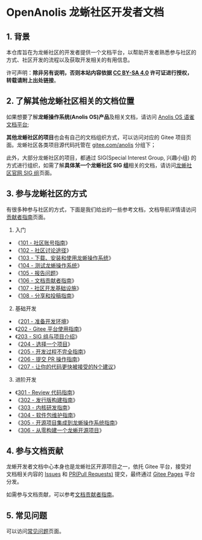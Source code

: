 # OpenAnolis 龙蜥社区开发者文档

## 1. 背景

本仓库旨在为龙蜥社区的开发者提供一个文档平台，以帮助开发者熟悉参与社区的方式、社区开发的流程以及获取开发相关的有用信息。

许可声明：**除非另有说明，否则本站内容依据 [CC BY-SA 4.0](https://creativecommons.org/licenses/by-sa/4.0/) 许可证进行授权，转载请附上出处链接**。

## 2. 了解其他龙蜥社区相关的文档位置

如果想要了解**龙蜥操作系统(Anolis OS)产品**及相关文档，请访问 [Anolis OS 语雀文档平台](https://www.yuque.com/anolis-docs);

**其他龙蜥社区的项目**也会有自己的文档组织方式，可以访问对应的 Gitee 项目页面。龙蜥社区各类项目源代码托管在 [gitee.com/anolis](https://gitee.com/anolis) 分组下；

此外，大部分龙蜥社区的项目，都通过 SIG(Special Interest Group, 兴趣小组) 的方式进行组织，如需了解**具体某一个龙蜥社区 SIG 组**相关的文档，请访问[龙蜥社区官网 SIG 组](https://openanolis.org/sig)页面。

## 3. 参与龙蜥社区的方式

有很多种参与社区的方式，下面是我们给出的一些参考文档，文档导航详情请访问[贡献者指南](/CONTRIBUTING.md)页面。

1. 入门
  + 《[101 - 社区账号指南](/docs/101-accounts.md)》
  + 《[102 - 社区讨论途径](/docs/102-join-discussion.md)》
  + 《[103 - 下载、安装和使用龙蜥操作系统](/docs/103-run-anolis-os.md)》
  + 《[104 - 测试龙蜥操作系统](/docs/104-help-with-testing.md)》
  + 《[105 - 报告问题](/docs/105-report-issues.md)》
  + 《[106 - 文档贡献者指南](/docs/106-contribute-to-doc.md)》
  + 《[107 - 社区开发基础设施](/docs/107-infra.md)》
  + 《[108 - 分享和投稿指南](/docs/108-sharing-anolis-os-best-practice.md)》
2. 基础开发
  + 《[201 - 准备开发环境](/docs/201-prepare-for-developing.md)》
  + 《[202 - Gitee 平台使用指南](/docs/202-intro-to-gitee.md)》
  + 《[203 - SIG 组与项目介绍](/docs/203-intro-to-sig-and-openanolis-projects.md)》
  + 《[204 - 选择一个项目](/docs/204-choose-a-project.md)》
  + 《[205 - 开发过程不完全指南](/docs/205-ready-for-first-task.md)》
  + 《[206 - 提交 PR 操作指南](/docs/206-submit-codes-via-gitee-pr.md)》
  + 《[207 - 让你的代码更快被接受的N个建议](/docs/207-how-to-get-codes-merged.md)》
3. 进阶开发
  + 《[301 - Review 代码指南](/docs/301-join-code-review.md)》
  + 《[302 - 发行版构建指南](/docs/302-join-os-package-build.md)》
  + 《[303 - 内核研发指南](/docs/303-join-kernel-developing.md)》
  + 《[304 - 软件包维护指南](/docs/304-maintain-a-package.md)》
  + 《[305 - 开源项目集成到龙蜥操作系统指南](/docs/305-add-project-to-anolis-os.md)》
  + 《[306 - 从零构建一个龙蜥开源项目](/docs/306-build-a-new-project.md)》

## 4. 参与文档贡献

龙蜥开发者文档中心本身也是龙蜥社区开源项目之一，依托 Gitee 平台，接受对文档相关内容的 [Issues](https://gitee.com/anolis/docs/issues) 和 [PR(Pull Requests)](https://gitee.com/anolis/docs/pulls) 提交，最终通过 [Gitee Pages](https://gitee.com/help/articles/4136) 平台分发。

如需参与文档贡献，可以参考[文档贡献者指南](/docs/106-contribute-to-doc.md)。

## 5. 常见问题

可以访问[常见问题](/FAQ.md)页面。
